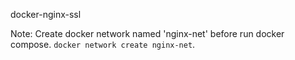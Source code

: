 docker-nginx-ssl

Note:
Create docker network named 'nginx-net' before run docker compose. `docker network create nginx-net`.